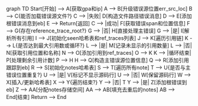 graph TD
    Start[开始] --> A[获取gpa和ip]
    A --> B[升级错误源位置err_src_loc]
    B --> C{能否加载错误源文件?}
    C --> |失败| D[构造文件路径错误消息]
    D --> E[添加根错误消息到eb]
    E --> Return[返回]
    C --> |成功| F[获取错误span和位置信息]
    F --> G{存在reference_trace_root?}
    G --> |否| H[直接处理主错误]
    G --> |是| I[解析所有引用]
    I --> J[初始化seen哈希表和ref_traces列表]
    J --> K[遍历引用链]
    K --> L{是否达到最大引用数或循环?}
    L --> |是| M[记录未显示的引用数量]
    L --> |否| N[获取引用位置和名称]
    N --> O[添加引用到ref_traces]
    O --> K
    K --> |循环结束| P[处理剩余引用计数]
    P --> H
    H --> Q[构造主错误源位置信息]
    Q --> R[添加引用跟踪到eb]
    R --> S[初始化notes哈希表]
    S --> T[遍历所有note]
    T --> U{是否与主错误位置重复?}
    U --> |是| V[标记不显示源码行]
    U --> |否| W[保留源码行]
    W --> X[插入/更新哈希表]
    X --> Y{遍历结束?}
    Y --> |否| T
    Y --> |是| Z[添加根错误到eb]
    Z --> AA[分配notes存储空间]
    AA --> AB[填充去重后的notes]
    AB --> End[结束]
    Return --> End
